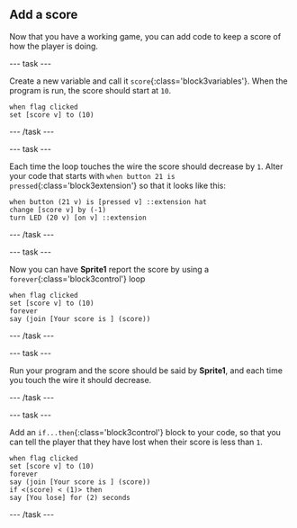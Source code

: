 ## Add a score

Now that you have a working game, you can add code to keep a score of how the player is doing.

--- task ---

Create a new variable and call it `score`{:class='block3variables'}. When the program is run, the score should start at `10`.

```blocks3
when flag clicked
set [score v] to (10)
```

--- /task ---

--- task ---

Each time the loop touches the wire the score should decrease by `1`. Alter your code that starts with `when button 21 is pressed`{:class='block3extension'} so that it looks like this:

```blocks3
when button (21 v) is [pressed v] ::extension hat
change [score v] by (-1)
turn LED (20 v) [on v] ::extension
```

--- /task ---

--- task ---

Now you can have **Sprite1** report the score by using a `forever`{:class='block3control'} loop

```blocks3
when flag clicked
set [score v] to (10)
forever
say (join [Your score is ] (score))
```

--- /task ---

--- task ---

Run your program and the score should be said by **Sprite1**, and each time you touch the wire it should decrease.

--- /task ---

--- task ---

Add an `if...then`{:class='block3control'} block to your code, so that you can tell the player that they have lost when their score is less than `1`.

```blocks3
when flag clicked
set [score v] to (10)
forever
say (join [Your score is ] (score))
if <(score) < (1)> then
say [You lose] for (2) seconds
```

--- /task ---